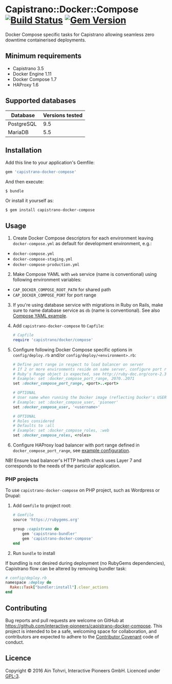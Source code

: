 # Capistrano::Docker::Compose [![Build Status](https://travis-ci.org/interactive-pioneers/capistrano-docker-compose.svg?branch=master)](https://travis-ci.org/interactive-pioneers/capistrano-docker-compose) [![Gem Version](https://badge.fury.io/rb/capistrano-docker-compose.svg)](https://badge.fury.io/rb/capistrano-docker-compose)

Docker Compose specific tasks for Capistrano allowing seamless zero downtime containerised deployments.

## Minimum requirements

- Capistrano 3.5
- Docker Engine 1.11
- Docker Compose 1.7
- HAProxy 1.6

## Supported databases

| Database    | Versions tested |
| --------    | --------------- |
| PostgreSQL  | 9.5             |
| MariaDB     | 5.5             |

## Installation

Add this line to your application's Gemfile:

```ruby
gem 'capistrano-docker-compose'
```

And then execute:

    $ bundle

Or install it yourself as:

    $ gem install capistrano-docker-compose

## Usage

1. Create Docker Compose descriptors for each environment leaving `docker-compose.yml` as default for development environment, e.g.:

  - `docker-compose.yml`
  - `docker-compose-staging.yml`
  - `docker-compose-production.yml`

2. Make Compose YAML with `web` service (name is conventional) using following environment variables:

  - `CAP_DOCKER_COMPOSE_ROOT_PATH` for shared path
  - `CAP_DOCKER_COMPOSE_PORT` for port range

3. If you're using database service with migrations in Ruby on Rails, make sure to name database service as `db` (name is conventional). See also [Compose YAML example](https://github.com/interactive-pioneers/capistrano-docker-compose/blob/master/docker-compose-staging.example.yml).

4. Add `capistrano-docker-compose` to `Capfile`:

    ``` ruby
    # Capfile
    require 'capistrano/docker/compose'
    ```

5. Configure following Docker Compose specific options in `config/deploy.rb` and/or `config/deploy/<environment>.rb`:

    ```ruby
    # Define port range in respect to load balancer on server
    # If 2 or more environments reside on same server, configure port range as per environment
    # Ruby's Range object is expected, see http://ruby-doc.org/core-2.3.0/Range.html
    # Example: set :docker_compose_port_range, 2070..2071
    set :docker_compose_port_range, <port>..<port>

    # OPTIONAL
    # User name when running the Docker image (reflecting Docker's USER instruction)
    # Example: set :docker_compose_user, 'pioneer'
    set :docker_compose_user, '<username>'

    # OPTIONAL
    # Roles considered
    # Defaults to :all
    # Example: set :docker_compose_roles, :web
    set :docker_compose_roles, <roles>
    ```

6. Configure HAProxy load balancer with port range defined in `docker_compose_port_range`, see [example configuration](https://github.com/interactive-pioneers/capistrano-docker-compose/blob/master/haproxy.example.cfg).

  NB! Ensure load balancer's HTTP health check uses Layer 7 and corresponds to the needs of the particular application.

### PHP projects

To use `capistrano-docker-compose` on PHP project, such as Wordpress or Drupal:

1. Add `Gemfile` to project root:

	```ruby
	# Gemfile
	source 'https://rubygems.org'

	group :capistrano do
		gem 'capistrano-bundler'
		gem 'capistrano-docker-compose'
	end
	```
2. Run `bundle` to install

If bundling is not desired during deployment (no RubyGems dependencies), Capistrano flow can be altered by removing bundler task:

```ruby
# config/deploy.rb
namespace :deploy do
  Rake::Task["bundler:install"].clear_actions
end
```

## Contributing

Bug reports and pull requests are welcome on GitHub at https://github.com/interactive-pioneers/capistrano-docker-compose. This project is intended to be a safe, welcoming space for collaboration, and contributors are expected to adhere to the [Contributor Covenant](http://contributor-covenant.org) code of conduct.

## Licence

Copyright © 2016 Ain Tohvri, Interactive Pioneers GmbH. Licenced under [GPL-3](https://github.com/interactive-pioneers/capistrano-docker-compose/blob/master/LICENSE).
